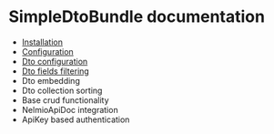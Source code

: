 # SimpleDtoBundle documentation

- [Installation](https://github.com/jekamell/SimpleDtoBundle/blob/master/Resources/doc/installation.md)
- [Configuration](https://github.com/jekamell/SimpleDtoBundle/blob/master/Resources/doc/configuration.md)
- [Dto configuration](https://github.com/jekamell/SimpleDtoBundle/blob/master/Resources/doc/dto-configuration.md)
- [Dto fields filtering](https://github.com/jekamell/SimpleDtoBundle/blob/master/Resources/doc/fields-filtering.md)
- Dto embedding
- Dto collection sorting
- Base crud functionality
- NelmioApiDoc integration
- ApiKey based authentication